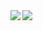 <a href="https://github.com/khursani8/github-readme-stats">
  <img align="left" src="https://github-readme-stats.vercel.app/api/pin/?username=khursani8&repo=github-readme-stats" />
</a>
<a href="https://github.com/khursani8/github-readme-stats">
  <img align="left" src="https://github-readme-stats.vercel.app/api/top-langs/?username=khursani8" />
</a>
